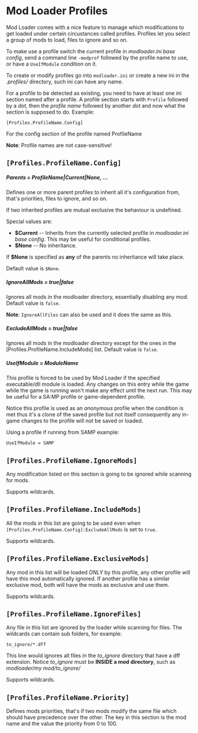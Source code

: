 Mod Loader Profiles
========================

Mod Loader comes with a nice feature to manage which modifications to get loaded under certain circustances called profiles.
Profiles let you select a group of mods to load, files to ignore and so on.

To make use a profile switch the current profile in *modloader.ini base config*, send a command line `-modprof` followed by the profile name to use, or have a `UseIfModule` condition on it.

To create or modify profiles go into `modloader.ini` or create a new ini in the *.profiles/* directory, such ini can have any name.

For a profile to be detected as existing, you need to have at least one ini section named after a profile.
A profile section starts with `Profile` followed by a *dot*, then the *profile name* followed by another *dot* and now what the section is supposed to do. Example:

    [Profiles.ProfileName.Config]

For the config section of the profile named ProfileName

__Note__: Profile names are not case-sensitive!

`[Profiles.ProfileName.Config] `
--------------------------------------

##### Parents = ProfileName|$Current|$None, ...

Defines one or more parent profiles to inherit all it's configuration from, that's priorities, files to ignore, and so on.

If two inherited profiles are mutual exclusive the behaviour is undefined.

Special values are:
* **$Current** -- Inherits from the currently selected profile in *modloader.ini base config*. This may be useful for conditional profiles.
* **$None**    -- No inheritance.

If **$None** is specified as **any** of the parents no inheritance will take place.

Default value is `$None`.

##### IgnoreAllMods = true|false

Ignores all mods in the modloader directory, essentially disabling any mod.
Default value is `false`.

__Note__: `IgnoreAllFiles` can also be used and it does the same as this.

##### ExcludeAllMods = true|false

Ignores all mods in the modloader directory except for the ones in the [Profiles.ProfileName.IncludeMods] list. 
Default value is `false`.

##### UseIfModule = ModuleName

This profile is forced to be used by Mod Loader if the specified executable/dll module is loaded.
Any changes on this entry while the game while the game is running won't make any effect until the next run.
This may be useful for a SA:MP profile or game-dependent profile.

Notice this profile is used as an *anonymous* profile when the condition is met thus it's a clone of the saved profile but not itself consequently any in-game changes to the profile will not be saved or loaded.

Using a profile if running from SAMP example:

    UseIfModule = SAMP

`[Profiles.ProfileName.IgnoreMods]`
--------------------------------------
Any modification listed on this section is going to be ignored while scanning for mods.

Supports wildcards.

`[Profiles.ProfileName.IncludeMods]`
--------------------------------------
All the mods in this list are going to be used even when `[Profiles.ProfileName.Config]:ExcludeAllMods` is set to `true`. 

Supports wildcards.

`[Profiles.ProfileName.ExclusiveMods]`
--------------------------------------
Any mod in this list will be loaded *ONLY* by this profile, any other profile will have this mod automatically ignored.
If another profile has a similar exclusive mod, both will have the mods as exclusive and use them.

Supports wildcards.

`[Profiles.ProfileName.IgnoreFiles]`
--------------------------------------
Any file in this list are ignored by the loader while scanning for files.
The wildcards can contain sub folders, for example:

    to_ignore/*.dff

This line would ignores all files in the *to_ignore* directory that have a dff extension.
Notice *to_ignore* must be **INSIDE a mod directory**, such as *modloader/my mod/to_ignore/*

Supports wildcards.

`[Profiles.ProfileName.Priority]`
--------------------------------------
Defines mods priorities, that's if two mods modify the same file which should have precedence over the other.
The key in this section is the mod name and the value the priority from 0 to 100.
